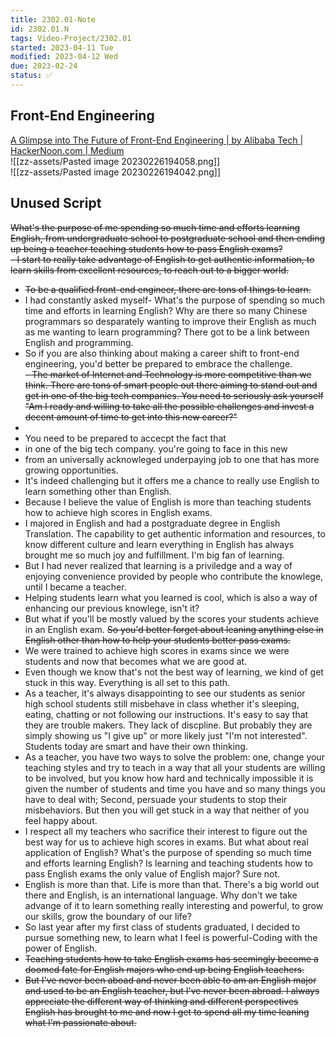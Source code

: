 ```yaml
---
title: 2302.01-Note
id: 2302.01.N
tags: Video-Project/2302.01   
started: 2023-04-11 Tue
modified: 2023-04-12 Wed
due: 2023-02-24 
status: ✅
---
```

## Front-End Engineering
[A Glimpse into The Future of Front-End Engineering | by Alibaba Tech | HackerNoon.com | Medium](https://medium.com/hackernoon/a-glimpse-into-the-future-of-front-end-engineering-21bbebfc7008)  
![[zz-assets/Pasted image 20230226194058.png]]  
![[zz-assets/Pasted image 20230226194042.png]]
## Unused Script
~~What's the purpose of me spending so much time and efforts learning English, from undergraduate school to postgraduate school and then ending up being a teacher teaching students how to pass English exams?~~  
~~- I start to really take advantage of English to get authentic information, to learn skills from excellent resources, to reach out to a bigger world.~~ 
- ~~To be a qualified front-end engineer, there are tons of things to learn.~~ 
- I had constantly asked myself- What's the purpose of spending so much time and efforts in learning English? Why are there so many Chinese programmars so desparately wanting to improve their English as much as me wanting to learn programming? There got to be a link between English and programming. 
- So if you are also thinking about making a career shift to front-end engineering, you'd better be prepared to embrace the challenge.  
~~- The market of Internet and Technology is more competitive than we think. There are tons of smart people out there aiming to stand out and get in one of the big tech companies. You need to seriously ask yourself "Am I ready and willing to take all the possible challenges and invest a decent amount of time to get into this new career?"~~ 
- 
- You need to be prepared to accecpt the fact that  
- in one of the big tech company.  you're going to face in this new  
- from an universally acknowleged underpaying job to one that has more growing opportunities. 
- It's indeed challenging but it offers me a chance to really use English to learn something other than English. 
- Because I believe the value of English is more than teaching students how to achieve high scores in English exams. 
- I majored in English and had a postgraduate degree in English Translation. The capability to get authentic information and resources, to know different culture and learn everything in English has always brought me so much joy and fulfillment. I'm big fan of learning. 
- But I had never realized that learning is a priviledge and a way of enjoying convenience provided by people who contribute the knowlege, until I became a teacher. 
- Helping students learn what you learned is cool, which is also a way of enhancing our previous knowlege, isn't it? 
- But what if you'll be mostly valued by the scores your students achieve in an English exam. ~~So you'd better forget about leaning anything else in English other than how to help your students better pass exams.~~ 
- We were trained to achieve high scores in exams since we were students and now that becomes what we are good at. 
- Even though we know that's not the best way of learning, we kind of get stuck in this way. Everything is all set to this path. 
- As a teacher, it's always disappointing to see our students as senior high school students still misbehave in class whether it's sleeping, eating, chatting or not following our instructions. It's easy to say that they are trouble makers. They lack of discpline. But probably they are simply showing us "I give up" or more likely just "I'm not interested". Students today are smart and have their own thinking. 
- As a teacher, you have two ways to solve the problem: one, change your teaching styles and try to teach in a way that all your students are willing to be involved, but you know how hard and technically impossible it is given the number of students and time you have and so many things you have to deal with; Second, persuade your students to stop their misbehaviors.  But then you will get stuck in a way that neither of you feel happy about. 
- I respect all my teachers who sacrifice their interest to figure out the best way for us to achieve high scores in exams. But what about real application of English? What's the purpose of spending so much time and efforts learning English? Is learning and teaching students how to pass English exams the only value of English major? Sure not. 
- English is more than that. Life is more than that. There's a big world out there and English, is an international language. Why don't we take advange of it to learn something really interesting and powerful, to grow our skills, grow the boundary of our life? 
- So last year after my first class of students graduated, I decided to pursue something new, to learn what I feel is powerful-Coding with the power of English. 
- ~~Teaching students how to take English exams has seemingly become a doomed fate for English majors who end up being English teachers.~~  
- ~~But I've never been aboad and never been able to am an English major and used to be an English teacher, but I've never been abroad. I always appreciate the different way of thinking and different perspectives English has brought to me and now I get to spend all my time leaning what I'm passionate about.~~  